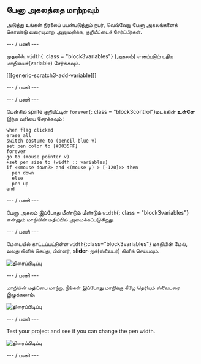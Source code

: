 ## பேனா அகலத்தை மாற்றவும்

அடுத்து உங்கள் நிரலைப் பயன்படுத்தும் நபர், வெவ்வேறு பேனா அகலங்களைக் கொண்டு வரையுமாறு அனுமதிக்க, குறியீட்டைச் சேர்ப்பீர்கள்.

\--- / பணி \---

முதலில், `width`{: class = "block3variables"} (அகலம்) எனப்படும் புதிய மாறியைச்(variable) சேர்க்கவும்.

[[[generic-scratch3-add-variable]]]

\--- / பணி \---

\--- / பணி \---

பென்சில் sprite குறியீட்டின் `forever`{: class = "block3control"}மடக்கின் **உள்ளே** இந்த வரியை சேர்க்கவும் :

```blocks3
when flag clicked
erase all
switch costume to (pencil-blue v)
set pen color to [#0035FF]
forever
go to (mouse pointer v)
+set pen size to (width :: variables)
if <<mouse down?> and <(mouse y) > [-120]>> then 
  pen down
  else
  pen up
end
```

\--- / பணி \---

பேனா அகலம் இப்போது மீண்டும் மீண்டும் `width`{: class = "block3variables"} என்னும் மாறியின் மதிப்பில் அமைக்கப்படுகிறது.

\--- / பணி \---

மேடையில் காட்டப்பட்டுள்ள `width`{:class="block3variables"} மாறியின் மேல், வலது கிளிக் செய்து, பின்னர், **slider**-ஐக்(ஸ்லைடர்) கிளிக் செய்யவும்.

![திரைப்பிடிப்பு](படங்கள்/paint-slider.png)

\--- / பணி \---

மாறியின் மதிப்பை மாற்ற, நீங்கள் இப்போது மாறிக்கு கீழே தெரியும் ஸ்லைடரை இழுக்கலாம்.

![திரைப்பிடிப்பு](படங்கள்/paint-slider-change.png)

\--- / பணி \---

Test your project and see if you can change the pen width.

![திரைப்பிடிப்பு](படங்கள்/paint-width-test.png)

\--- / பணி \---